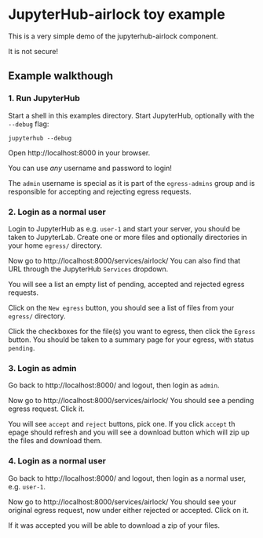 # JupyterHub-airlock toy example

This is a very simple demo of the jupyterhub-airlock component.

It is not secure!

## Example walkthough

### 1. Run JupyterHub

Start a shell in this examples directory. Start JupyterHub, optionally with the `--debug` flag:

```
jupyterhub --debug
```

Open http://localhost:8000 in your browser.

You can use _any_ username and password to login!

The `admin` username is special as it is part of the `egress-admins` group and is responsible for accepting and rejecting egress requests.

### 2. Login as a normal user

Login to JupyterHub as e.g. `user-1` and start your server, you should be taken to JupyterLab.
Create one or more files and optionally directories in your home `egress/` directory.

Now go to http://localhost:8000/services/airlock/
You can also find that URL through the JupyterHub `Services` dropdown.

You will see a list an empty list of pending, accepted and rejected egress requests.

Click on the `New egress` button, you should see a list of files from your `egress/` directory.

Click the checkboxes for the file(s) you want to egress, then click the `Egress` button.
You should be taken to a summary page for your egress, with status `pending`.

### 3. Login as admin

Go back to http://localhost:8000/ and logout, then login as `admin`.

Now go to http://localhost:8000/services/airlock/
You should see a pending egress request.
Click it.

You will see `accept` and `reject` buttons, pick one.
If you click `accept` th epage should refresh and you will see a download button which will zip up the files and download them.

### 4. Login as a normal user

Go back to http://localhost:8000/ and logout, then login as a normal user, e.g. `user-1`.

Now go to http://localhost:8000/services/airlock/
You should see your original egress request, now under either rejected or accepted.
Click on it.

If it was accepted you will be able to download a zip of your files.

